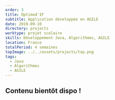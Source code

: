 ```yaml
---
order: 3
title: Optimod'IF
subtitle: Application développée en AGILE
date: 2019-09-10
directory: projects
worktype: projet scolaire
skills: Développement Java, Algorithmes, AGILE
location: France
totalPeriod: 4 semaines
topImage: ../../assets/projects/top.png
tags:
  - Java
  - Algorithmes
  - AGILE
---
```


## Contenu bientôt dispo !